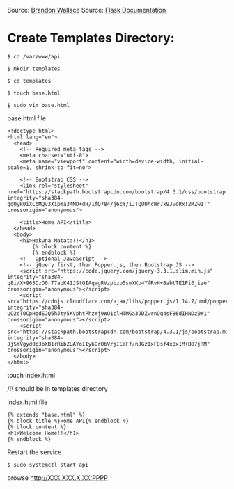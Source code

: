 Source: [Brandon Wallace](https://dev.to/brandonwallace/deploy-flask-the-easy-way-with-gunicorn-and-nginx-jgc)
Source: [Flask Documentation](https://flask.palletsprojects.com/en/2.0.x/tutorial/templates/)

# Create Templates Directory:
```
$ cd /var/www/api

$ mkdir templates

$ cd templates

$ touch base.html

$ sudo vim base.html
```

base.html file
```
<!doctype html>
<html lang="en">
  <head>
    <!-- Required meta tags -->
    <meta charset="utf-8">
    <meta name="viewport" content="width=device-width, initial-scale=1, shrink-to-fit=no">

    <!-- Bootstrap CSS -->
    <link rel="stylesheet" href="https://stackpath.bootstrapcdn.com/bootstrap/4.3.1/css/bootstrap.min.css" integrity="sha384-ggOyR0iXCbMQv3Xipma34MD+dH/1fQ784/j6cY/iJTQUOhcWr7x9JvoRxT2MZw1T" crossorigin="anonymous">

    <title>Home API</title>
  </head>
  <body>
    <h1>Hakuna Matata!!</h1>
        {% block content %}
        {% endblock %}
    <!-- Optional JavaScript -->
    <!-- jQuery first, then Popper.js, then Bootstrap JS -->
    <script src="https://code.jquery.com/jquery-3.3.1.slim.min.js" integrity="sha384-q8i/X+965DzO0rT7abK41JStQIAqVgRVzpbzo5smXKp4YfRvH+8abtTE1Pi6jizo" crossorigin="anonymous"></script>
    <script src="https://cdnjs.cloudflare.com/ajax/libs/popper.js/1.14.7/umd/popper.min.js" integrity="sha384-UO2eT0CpHqdSJQ6hJty5KVphtPhzWj9WO1clHTMGa3JDZwrnQq4sF86dIHNDz0W1" crossorigin="anonymous"></script>
    <script src="https://stackpath.bootstrapcdn.com/bootstrap/4.3.1/js/bootstrap.min.js" integrity="sha384-JjSmVgyd0p3pXB1rRibZUAYoIIy6OrQ6VrjIEaFf/nJGzIxFDsf4x0xIM+B07jRM" crossorigin="anonymous"></script>
  </body>
</html>
```
touch index.html

/!\ should be in templates directory

index.html file
```
{% extends "base.html" %}
{% block title %}Home API{% endblock %}
{% block content %}
<h1>Welcome Home!!</h1>
{% endblock %}
```
Restart the service
```
$ sudo systemctl start api
```
browse http://XXX.XXX.X.XX:PPPP
